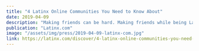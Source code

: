 ```yaml
---
title: "4 Latinx Online Communities You Need to Know About"
date: 2019-04-09
description: "Making friends can be hard. Making friends while being Latinx with interests in tech, travel, and cultural pride can be even harder. Then, try making friends as a millennial with a job in a new city, an overloaded schedule, and you're probably asking for the impossible. However, thanks to social media, it’s become easier to connect with other people of similar interests."
publication: "Latinx.com"
image: "/assets/img/press/2019-04-09-latinx-com.jpg"
link: https://latinx.com/discover/4-latinx-online-communities-you-need-to-know-about/
---
```

